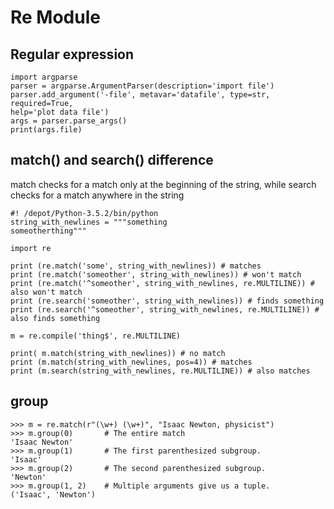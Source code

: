 # Re Module

## Regular expression

```text
import argparse
parser = argparse.ArgumentParser(description='import file')
parser.add_argument('-file', metavar='datafile', type=str, required=True,
help='plot data file')
args = parser.parse_args()
print(args.file)
```

## match\(\) and search\(\) difference

match checks for a match only at the beginning of the string, while search checks for a match anywhere in the string

```text
#! /depot/Python-3.5.2/bin/python
string_with_newlines = """something
someotherthing"""

import re

print (re.match('some', string_with_newlines)) # matches
print (re.match('someother', string_with_newlines)) # won't match
print (re.match('^someother', string_with_newlines, re.MULTILINE)) # also won't match          
print (re.search('someother', string_with_newlines)) # finds something
print (re.search('^someother', string_with_newlines, re.MULTILINE)) # also finds something      

m = re.compile('thing$', re.MULTILINE)

print( m.match(string_with_newlines)) # no match
print (m.match(string_with_newlines, pos=4)) # matches
print (m.search(string_with_newlines, re.MULTILINE)) # also matches
```

## group

```text
>>> m = re.match(r"(\w+) (\w+)", "Isaac Newton, physicist")
>>> m.group(0)       # The entire match
'Isaac Newton'
>>> m.group(1)       # The first parenthesized subgroup.
'Isaac'
>>> m.group(2)       # The second parenthesized subgroup.
'Newton'
>>> m.group(1, 2)    # Multiple arguments give us a tuple.
('Isaac', 'Newton')
```

